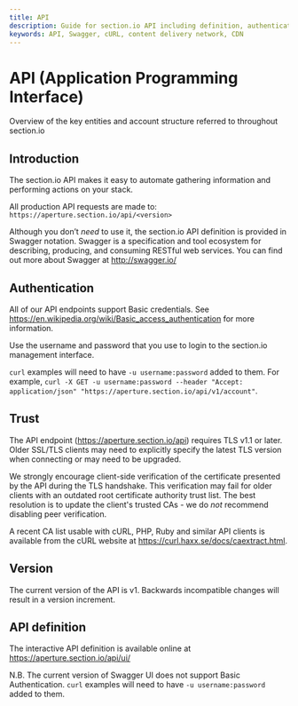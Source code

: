 ```yaml
---
title: API
description: Guide for section.io API including definition, authentication, and version.
keywords: API, Swagger, cURL, content delivery network, CDN
---
```

API (Application Programming Interface)
=======================================

Overview of the key entities and account structure referred to throughout section.io

Introduction
------------

The section.io API makes it easy to automate gathering information and performing actions on your stack.

All production API requests are made to: `https://aperture.section.io/api/<version>`

Although you don’t *need* to use it, the section.io API definition is provided in Swagger notation. Swagger is a specification and tool ecosystem for describing, producing, and consuming RESTful web services. You can find out more about Swagger at <http://swagger.io/>

Authentication
--------------

All of our API endpoints support Basic credentials. See https://en.wikipedia.org/wiki/Basic_access_authentication for more information.

Use the username and password that you use to login to the section.io management interface.

`curl` examples will need to have `-u username:password` added to them. For example, `curl -X GET -u username:password --header "Accept: application/json" "https://aperture.section.io/api/v1/account"`.

Trust
-----

The API endpoint (https://aperture.section.io/api) requires TLS v1.1 or later. Older SSL/TLS clients may need to explicitly specify the latest TLS version when connecting or may need to be upgraded.

We strongly encourage client-side verification of the certificate presented by the API during the TLS handshake. This verification may fail for older clients with an outdated root certificate authority trust list. The best resolution is to update the client's trusted CAs - we do *not* recommend disabling peer verification.

A recent CA list usable with cURL, PHP, Ruby and similar API clients is available from the cURL website at <https://curl.haxx.se/docs/caextract.html>.

Version
-------

The current version of the API is v1. Backwards incompatible changes will result in a version increment.

API definition
--------------

The interactive API definition is available online at <https://aperture.section.io/api/ui/>

N.B. The current version of Swagger UI does not support Basic Authentication. `curl` examples will need to have `-u username:password` added to them.
